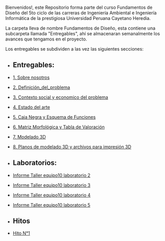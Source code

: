 Bienvenidos!, este Repositorio forma parte del curso Fundamentos de Diseño del 5to ciclo de las carreras de Ingeniería Ambiental e Ingeniería Informática de la prestigiosa Universidad Peruana Cayetano Heredia.

La carpeta lleva de nombre Fundamentos de Diseño, esta contiene una subcarpeta llamada "Entregables", ahí se almacenaran semanalmente los avances que tengamos en el proyecto.

Los entregables se subdividen a las vez las siguientes secciones:
- ## Entregables:
- [1. Sobre nosotros](https://github.com/JefHuiza/Fundamentos-de-Dise-o/blob/3c77044aa4e6b4b2126c605371974fc45db68960/Fundamentos_de_Dise%C3%B1o/Entregables/1_Sobre_nosotros.md)
- [2. Definición_del_problema](https://github.com/JefHuiza/Fundamentos-de-Dise-o/blob/8a8d8bd106f3b230844d2c3a5286c91796f1ab0e/Fundamentos_de_Dise%C3%B1o/Entregables/3_Definici%C3%B3n-del-Problema.md)
- [3. Contexto social y economico del problema](https://github.com/JefHuiza/Fundamentos-de-Dise-o/blob/8a8d8bd106f3b230844d2c3a5286c91796f1ab0e/Fundamentos_de_Dise%C3%B1o/Entregables/2_Contexto-Social-y-Econ%C3%B3mico.md)
- [4. Estado del arte](https://github.com/JefHuiza/Fundamentos-de-Dise-o/blob/8a8d8bd106f3b230844d2c3a5286c91796f1ab0e/Fundamentos_de_Dise%C3%B1o/Entregables/4_Estado_de_Arte.md)
- [5. Caja Negra y Esquema de Funciones](https://github.com/JefHuiza/Fundamentos-de-Dise-o/blob/ebdee4eea4f81ba49c34fd7d384bebb6c48fc3c2/Fundamentos_de_Dise%C3%B1o/Entregables/5_Caja_negra_y_esquema_de_funciones.md)
- [6. Matriz Morfológica y Tabla de Valoración](https://github.com/JefHuiza/Fundamentos-de-Dise-o/blob/ebdee4eea4f81ba49c34fd7d384bebb6c48fc3c2/Fundamentos_de_Dise%C3%B1o/Entregables/6_Matriz_morfol%C3%B3gica_y_tabla_de_valoraci%C3%B3n.md)
- [7. Modelado 3D](https://github.com/JefHuiza/Fundamentos-de-Dise-o/blob/5a0bd5621421080b96cb57022357aa8384ae72b4/Fundamentos_de_Dise%C3%B1o/Entregables/8_Planos_3D_%20y_%20arch_impresi%C3%B3n.md)
- [8. Planos de modelado 3D y archivos para impresión 3D](https://github.com/JefHuiza/Fundamentos-de-Dise-o/blob/4672efd3e8f005eeecd2720bb2d1096bc4bf356f/Fundamentos_de_Dise%C3%B1o/Entregables/8_Planos_3D_%20y_%20arch_impresi%C3%B3n.md)

-  ## Laboratorios:
- [Informe Taller equipo10 laboratorio 2](https://github.com/JefHuiza/Fundamentos-de-Dise-o/blob/main/Fundamentos_de_Dise%C3%B1o/Entregables/Informe-Taller-equipo10-Lab.md)
- [Informe Taller equipo10 laboratorio 3](https://github.com/JefHuiza/Fundamentos-de-Dise-o/blob/19f41eab522f964a509af359af68306e28faf45c/Fundamentos_de_Dise%C3%B1o/Talleres/T02%20Ejercicios_fund_Electr%C3%B3nica.md)
- [Informe Taller equipo10 laboratorio 4](https://github.com/JefHuiza/Fundamentos-de-Dise-o/blob/b37ac6ff50b7930de4606f1caca57c6093a5aba1/Fundamentos_de_Dise%C3%B1o/Talleres/T03%20Ejercicios_fund_Electr%C3%B3nica_II.md)
- [Informe Taller equipo10 laboratorio 5](https://github.com/JefHuiza/Fundamentos-de-Dise-o/blob/a9fac1734bc25b42dc7d55fab3e107e270b1e656/Fundamentos_de_Dise%C3%B1o/Talleres/T04_Modelado_3D.md)

- ## Hitos
- [Hito N°1](https://github.com/JefHuiza/Fundamentos-de-Dise-o/tree/e50286fde923a09a4ccc34cf96746cb812fc56b0/Fundamentos_de_Dise%C3%B1o/Entregables/Hitos/Hito_1)
